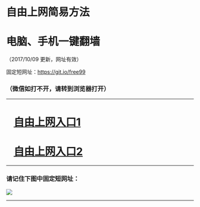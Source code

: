 ﻿# 自由上网简易方法

# 电脑、手机一键翻墙

（2017/10/09 更新，网址有效）

固定短网址：https://git.io/free99

### （微信如打不开，请转到浏览器打开）


***





# &nbsp;&nbsp; <a href="http://ft732632091.fwq-tz-1001.info/fwqtz01.html?t=100900132350 " target="_blank">自由上网入口1</a>
# &nbsp;&nbsp; <a href="http://ft19882950.fwq-tz-1002.info/fwqtz02.html?t=100900110723 " target="_blank">自由上网入口2</a>
***

### 请记住下图中固定短网址：

<img src="https://s3-us-west-2.amazonaws.com/fwq-1001/yjfq-20170905okok.png" /> 


***

